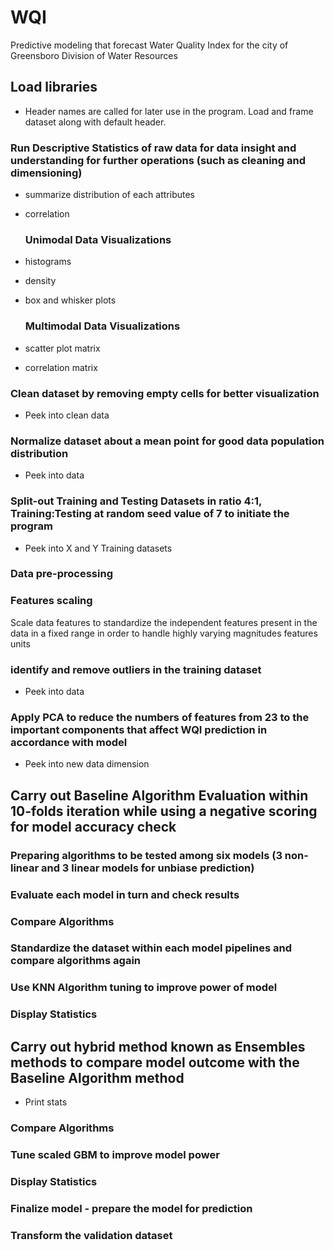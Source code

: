 # WQI
Predictive modeling that forecast Water Quality Index for the city of Greensboro Division of Water Resources

## Load libraries

- Header names are called for later use in the program. Load and frame dataset along with default header.

### Run Descriptive Statistics of raw data for data insight and understanding for further operations (such as cleaning and dimensioning)
- summarize distribution of each attributes
- correlation
  
  ### Unimodal Data Visualizations 
- histograms
- density
- box and whisker plots
  
  ### Multimodal Data Visualizations
- scatter plot matrix
- correlation matrix

### Clean dataset by removing empty cells for better visualization
- Peek into clean data

### Normalize dataset about a mean point for good data population distribution
- Peek into data

### Split-out Training and Testing Datasets in ratio 4:1, Training:Testing at random seed value of 7 to initiate the program
- Peek into X and Y Training datasets 

### Data pre-processing 
  
  ### Features scaling
Scale data features to standardize the independent features present in the data in a fixed range in order to handle highly varying magnitudes features units 

### identify and remove outliers in the training dataset
- Peek into data

### Apply PCA to reduce the numbers of features from 23 to the important components that affect WQI prediction in accordance with model
- Peek into new data dimension

## Carry out Baseline Algorithm Evaluation within 10-folds iteration while using a negative scoring for model accuracy check

### Preparing algorithms to be tested among six models (3 non-linear and 3 linear models for unbiase prediction)

### Evaluate each model in turn and check results

### Compare Algorithms

### Standardize the dataset within each model pipelines and compare algorithms again

### Use KNN Algorithm tuning to improve power of model

### Display Statistics

## Carry out hybrid method known as Ensembles methods to compare model outcome with the Baseline Algorithm method
- Print stats    

### Compare Algorithms

### Tune scaled GBM to improve model power

### Display Statistics    

### Finalize model -  prepare the model for prediction

### Transform the validation dataset
